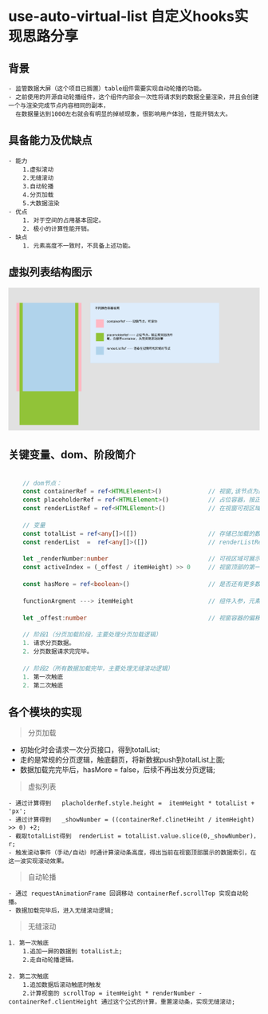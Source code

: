 # use-auto-virtual-list 自定义hooks实现思路分享

## 背景
    - 监管数据大屏（这个项目已搁置）table组件需要实现自动轮播的功能。
    - 之前使用的开源自动轮播组件，这个组件内部会一次性将请求到的数据全量渲染，并且会创建一个与渲染完成节点内容相同的副本，
      在数据量达到1000左右就会有明显的掉帧现象，很影响用户体验，性能开销太大。   

## 具备能力及优缺点
    - 能力 
        1.虚拟滚动
        2.无缝滚动
        3.自动轮播
        4.分页加载
        5.大数据渲染
    - 优点
        1. 对于空间的占用基本固定。
        2. 极小的计算性能开销。
    - 缺点
        1. 元素高度不一致时，不具备上述功能。

## 虚拟列表结构图示

![虚拟列表示意图](./WeChat60822fb9a6dbf59b3b592656dce040e2.png)


## 关键变量、dom、阶段简介

```typescript

    // dom节点：
    const containerRef = ref<HTMLElement>()             // 视窗,该节点为虚拟滚动列表的根节点，可以控制其scrollTop属性上下滚动;
    const placeholderRef = ref<HTMLElement>()           // 占位容器，按正常文档流布局。比如列表数据为100条，每个元素高度为30px，placeholderRef.height = 100*30 + 'px';
    const renderListRef = ref<HTMLElement>()            // 在视窗可视区域渲染的容器,控制其translateY属性的范围，定位在视窗的可视区域之上。 translateY = activeIndex * itemHeight

    // 变量
    const totalList = ref<any[]>([])                    // 存储已加载的数据，随着分页请求不断递增
    const renderList  =  ref<any[]>([])                 // renderListRef 节点中渲染的数据

    let _renderNumber:number                            // 可视区域可展示的元素个数  _renderNumber = containerRef.clinetHeight / itemHeight >> 0;
    const activeIndex = (_offest / itemHeight) >> 0     // 视窗顶部的第一个元素的索引，通过对它的赋值以及计算renderList实现滚动效果。
    
    const hasMore = ref<boolean>()                      // 是否还有更多数据

    functionArgment ---> itemHeight                     // 组件入参，元素的高度
    
    let _offest:number                                  // 视窗容器的偏移度   containerRef.scrollTop === offect

    // 阶段1（分页加载阶段，主要处理分页加载逻辑）
    1. 请求分页数据。
    2. 分页数据请求完完毕。

    // 阶段2（所有数据加载完毕，主要处理无缝滚动逻辑）
    1. 第一次触底
    2. 第二次触底

```

## 各个模块的实现

> 分页加载

   - 初始化时会请求一次分页接口，得到totalList;
   - 走的是常规的分页逻辑，触底翻页，将新数据push到totalList上面;
   - 数据加载完完毕后，hasMore = false，后续不再出发分页逻辑;

> 虚拟列表

    - 通过计算得到   placholderRef.style.height =  itemHeight * totalList + 'px';
    - 通过计算得到   _showNumber = ((containerRef.clinetHeiht / itemHeight) >> 0) +2;
    - 截取totalList得到  renderList = totalList.value.slice(0,_showNumber)，r;
    - 触发滚动事件（手动/自动）时通计算滚动条高度，得出当前在视窗顶部展示的数据索引，在这一波实现滚动效果。

> 自动轮播

    - 通过 requestAnimationFrame 回调移动 containerRef.scrollTop 实现自动轮播。
    - 数据加载完毕后，进入无缝滚动逻辑;
  
> 无缝滚动

    1. 第一次触底
        1.追加一屏的数据到 totalList上;
        2.走自动轮播逻辑。

    2. 第二次触底
        1.追加数据后滚动触底时触发
        2.计算视窗的 scrollTop = itemHeight * renderNumber - containerRef.clientHeight 通过这个公式的计算，重置滚动条，实现无缝滚动;